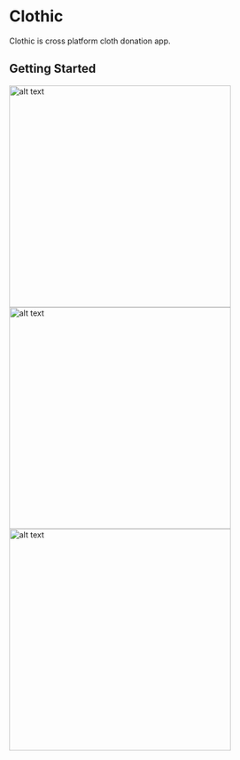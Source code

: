 # Clothic

Clothic is cross platform cloth donation app.

## Getting Started
<img src="https://cdn.discordapp.com/attachments/752645305865994331/752645360404398130/Screenshot_1599514997.png" alt="alt text" height="400px">

<img src="https://cdn.discordapp.com/attachments/752645305865994331/752645366909894721/Screenshot_1599515005.png" alt="alt text" height="400px">

<img src="https://cdn.discordapp.com/attachments/752645305865994331/752645357996998726/Screenshot_1599515002.png" alt="alt text" height="400px">





